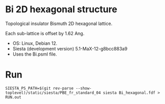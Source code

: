 # Bi 2D hexagonal structure

Topological insulator Bismuth 2D hexagonal
lattice.

Each sub-lattice is offset by 1.62 Ang.

- OS:
  Linux, Debian 12.
- Siesta (development version)
  5.1-MaX-12-g8bcc883a9
- Uses the Bi.psml file.

# Run

```shell
SIESTA_PS_PATH=$(git rev-parse --show-toplevel)/static/siesta/PBE_fr_standard_04 siesta Bi_hexagonal.fdf > RUN.out
```
